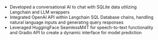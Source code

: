 - Developed a conversational AI to chat with SQLite data utilizing Langchain and LLM wrappers 
- Integrated OpenAI API within Langchain SQL Database chains, handling natural language inputs and generating query responses
- Leveraged HuggingFace SeamlessM4T for speech-to-text functionality and Gradio API to create a dynamic interface for model prediction

